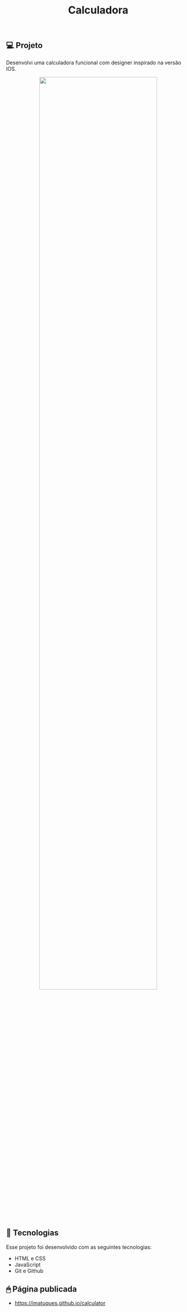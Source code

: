 <h1 align="center"> Calculadora </h1>

<p align="center">
</p>

<br>

## 💻 Projeto

Desenvolvi uma calculadora funcional com designer inspirado na versão IOS.
<p align="center">
  <img alt="" src="https://cdn.discordapp.com/attachments/930441255140352040/1085249184908713984/calculadora.png" width="80%">
</p>

## 🚀 Tecnologias

Esse projeto foi desenvolvido com as seguintes tecnologias:

- HTML e CSS
- JavaScript
- Git e Github

## 🖱 Página publicada
- https://imatuques.github.io/calculator

<br>

